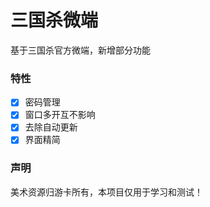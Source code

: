 # 三国杀微端

基于三国杀官方微端，新增部分功能

### 特性

- [x] 密码管理
- [x] 窗口多开互不影响
- [x] 去除自动更新
- [x] 界面精简

### 声明

美术资源归游卡所有，本项目仅用于学习和测试！
